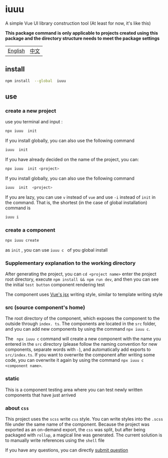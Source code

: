 # iuuu

A simple Vue UI library construction tool (At least for now, it's like this)

**This package command is only applicable to projects created using this package and the directory structure needs to meet the package settings**

<table><tr>
<td><a href="https://github.com/lmssee/iuuu/blob/main/README.md"  target="_self">English</a></td>
<td><a href="https://github.com/lmssee/iuuu/blob/main/自述文件.md"  target="_self">中文</a></td>
</tr></table>

## install

```sh
npm install  --global  iuuu
```

## use

### create a new project

use you terminal and input :

```sh
npx iuuu  init
```

If you install globally, you can also use the following command

```sh
iuuu  init
```

If you have already decided on the name of the project, you can:

```sh
npx iuuu  init <project>
```

If you install globally, you can also use the following command

```sh
iuuu  init  <project>
```

If you are lazy, you can use `v` instead of `vue` and use `-i` instead of `init` in the command. That is, the shortest (in the case of global installation) command is

```sh
iuuu i
```

### create a component

```sh
npx iuuu create
```

as `init` , you can use `iuuu c ` of you global install

### Supplementary explanation to the working directory

After generating the project, you can `cd <project name>` enter the project root directory, execute `npm install && npm run dev`, and then you can see the initial `test button` component rendering test

The component uses [Vue's jsx](https://cn.vuejs.org/guide/extras/render-function.html) writing style, similar to template writing style

### src (source component's home)

The root directory of the component, which exposes the component to the outside through `index. ts`. The components are located in the `src` folder, and you can add new components by using the command `npx iuuu c`.

The ` npx iuuu c` command will create a new component with the name you entered in the `src` directory (please follow the naming convention for new components, separate words with `-`), and automatically add exports to `src/index.ts`. If you want to overwrite the component after writing some code, you can overwrite it again by using the command `npx iuuu c <component name>`.

### static

This is a component testing area where you can test newly written components that have just arrived

### about `css`

This project uses the `scss` write `css` style. You can write styles into the `.scss` file under the same name of the component. Because the project was exported as an on-demand export, the `css` was split, but after being packaged with `rollup`, a magical line was generated. The current solution is to manually write references using the `shell` file

If you have any questions, you can directly [submit question](https://github.com/lmssee/iuuu/issues/new)
